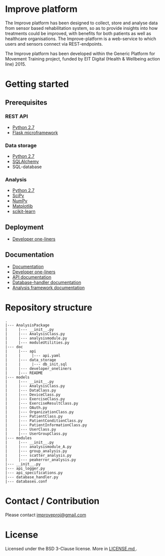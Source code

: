 # Improve platform
The Improve platform has been designed to collect, store and analyse data from sensor based rehabilitation system, so as to provide insights into how treatments could be improved, with benefits for both patients as well as healthcare organisations. The Improve-platform is a web-service to which users and sensors connect via REST-endpoints.

The Improve platform has been developed within the Generic Platform for Movement Training project, funded by EIT Digital (Health & Wellbeing action line) 2015.

# Getting started

## Prerequisites

### REST API
- [ Python 2.7 ](https://www.python.org/download/releases/2.7/)
- [ Flask microframework ](http://flask.pocoo.org/)

### Data storage
- [ Python 2.7 ](https://www.python.org/download/releases/2.7/)
- [ SQLAlchemy ](http://www.sqlalchemy.org/)
- SQL-database

### Analysis
- [ Python 2.7 ](https://www.python.org/download/releases/2.7/)
- [ SciPy ](http://www.scipy.org)
- [ NumPy ](http://www.numpy.org/)
- [ Matplotlib ](http://matplotlib.org/)
- [ scikit-learn ](http://scikit-learn.org/stable/)

## Deployment
- [ Developer one-liners ](/doc/developer_oneliners.md)

## Documentation
- [ Documentation ](/doc/)
- [ Developer one-liners ](/doc/developer_oneliners.md)
- [ API documentation ](/doc/api/)
- [ Database-handler documentation ](/doc/database_handler/)
- [ Analysis framework documentation ](/doc/analysis/)

# Repository structure
    .
    |--- AnalysisPackage
    |     |--- __init__.py
    |     |--- AnalysisClass.py
    |     |--- analysismodule.py
    |     |--- moduleUtilities.py
    |--- doc
    |     |--- api
    |     |     |--- api.yaml
    |     |--- data_storage
    |     |     |--- db_init.sql
    |     |--- developer_oneliners
    |     |--- README
    |--- models
    |     |--- __init__.py
    |     |--- AnalysisClass.py
    |     |--- DataClass.py
    |     |--- DeviceClass.py
    |     |--- ExerciseClass.py
    |     |--- ExerciseResultClass.py
    |     |--- OAuth.py
    |     |--- OrganizationClass.py
    |     |--- PatientClass.py
    |     |--- PatientConditionClass.py
    |     |--- PatientInformationClass.py
    |     |--- UserClass.py
    |     |--- UserGroupClass.py
    |--- modules
    |     |--- __init__.py
    |     |--- analysismodule_A.py
    |     |--- group_analysis.py
    |     |--- scatter_analysis.py
    |     |--- peakerror_analysis.py
    |--- __init__.py
    |--- api_logger.py
    |--- api_specifications.py
    |--- database_handler.py
    |--- databases.conf

# Contact / Contribution
Please contact <improveproj@gmail.com>

# License
Licensed under the BSD 3-Clause license. More in [ LICENSE.md ](/LICENSE.md). 
